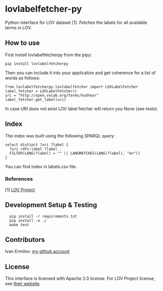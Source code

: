 # lovlabelfetcher-py
Python interface for LOV dataset [1].
Fetches the labels for all available terms in LOV.

## How to use
First install lovlabelfetcherpy from the pipy:
```
pip install lovlabelfetcherpy
```

Then you can include it into your application and get coherence for a list of words as follows:
```
from lovlabelfetcherpy.lovlabelfetcher import LOVLabelFetcher
label_fetcher = LOVLabelFetcher()
uri = "http://open.vocab.org/terms/hudYear"
label_fetcher.get_label(uri)
```
In case URI does not exist LOV label fetcher will return you None (see tests).

## Index

The index was built using the following SPARQL query:
```
select distinct ?uri ?label {
  ?uri rdfs:label ?label .
  FILTER(LANG(?label) = "" || LANGMATCHES(LANG(?label), "en"))
}
```
You can find index in labels.csv file.

### References
[1] [LOV Project](http://lov.okfn.org/dataset/lov/about)

## Development Setup & Testing
```
  pip install -r requirements.txt
  pip install -e ./
  make test
```

## Contributors

Ivan Ermilov: [my github account](https://github.com/earthquakesan)

## License

This interface is licensed with Apache 2.0 license. For LOV Project license, see [their website](https://lov.okfn.org).
